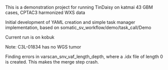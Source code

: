 This is a demonstration project for running TinDaisy on katmai
43 GBM cases, CPTAC3 harmonized WXS data

Initial development of YAML creation and simple task manager implementation,
based on somatic_sv_workflow/demo/task_call/Demo

Current run is on kobuk

Note: C3L-01834 has no WGS tumor

Finding errors in varscan_snv_vaf_length_depth, where a .idx file of length 0 is created.  This makes the merge step crash.
